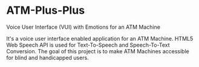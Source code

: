ATM-Plus-Plus
=============

Voice User Interface (VUI) with Emotions for an ATM Machine

It's a voice user interface enabled application for an ATM Machine. 
HTML5 Web Speech API is used for Text-To-Speech and Speech-To-Text Conversion. 
The goal of this project is to make ATM Machines accessible for blind and handicapped users.

